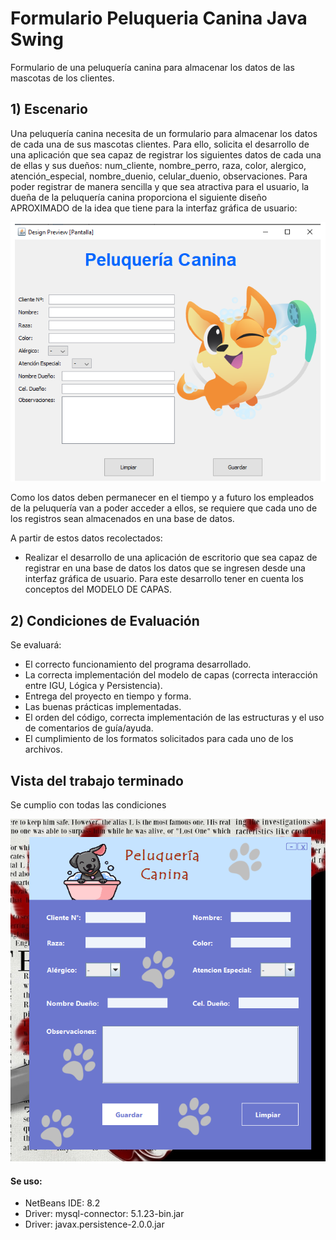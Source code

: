 # Formulario Peluqueria Canina Java Swing

Formulario de una peluquería canina para almacenar los datos de las mascotas de los clientes.

## 1) Escenario

Una peluquería canina necesita de un formulario para almacenar los datos de cada una de sus mascotas clientes. Para ello, solicita el desarrollo de una aplicación que sea capaz de registrar los siguientes datos de cada una de ellas y sus dueños: num_cliente, nombre_perro, raza, color, alergico, atención_especial, nombre_duenio, celular_duenio, observaciones.
Para poder registrar de manera sencilla y que sea atractiva para el usuario, la dueña de la peluquería canina proporciona el siguiente diseño APROXIMADO de la idea que tiene para la interfaz gráfica de usuario:

<img src="https://github.com/IngAlarcon/FormularioPeluqueriaCaninaJavaSwing/blob/main/ejemplo.png"/>



Como los datos deben permanecer en el tiempo y a futuro los empleados de la peluquería van a poder acceder a ellos, se requiere que cada uno de los registros sean almacenados en una base de datos.

A partir de estos datos recolectados:
- Realizar el desarrollo de una aplicación de escritorio que sea capaz de registrar en una base de datos los datos que se ingresen desde una interfaz gráfica de usuario. Para este desarrollo tener en cuenta los conceptos del MODELO DE CAPAS.


## 2) Condiciones de Evaluación
Se evaluará:
- El correcto funcionamiento del programa desarrollado.
- La correcta implementación del modelo de capas (correcta interacción entre IGU, Lógica y Persistencia).
- Entrega del proyecto en tiempo y forma.
- Las buenas prácticas implementadas.
- El orden del código, correcta implementación de las estructuras y el uso de comentarios de guía/ayuda.
- El cumplimiento de los formatos solicitados para cada uno de los archivos.

## Vista del trabajo terminado 
Se cumplio con todas las condiciones 

<img src="https://github.com/IngAlarcon/FormularioPeluqueriaCaninaJavaSwing/blob/main/TPO2Java.png"/>

#### Se uso:

- NetBeans IDE:  8.2
- Driver: mysql-connector: 5.1.23-bin.jar
- Driver: javax.persistence-2.0.0.jar
 
 
 
